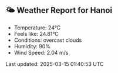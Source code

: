 <!-- WEATHER-START -->
## 🌤 Weather Report for Hanoi

- Temperature: 24°C
- Feels like: 24.81°C
- Conditions: overcast clouds
- Humidity: 90%
- Wind Speed: 2.04 m/s

Last updated: 2025-03-15 01:40:53 UTC
<!-- WEATHER-END -->
